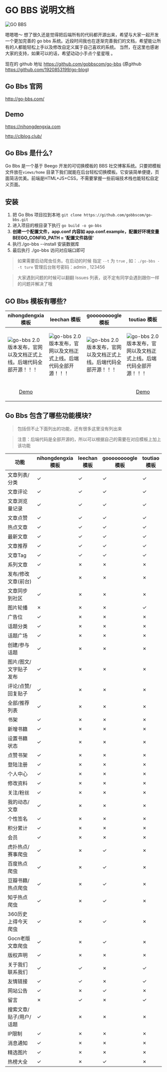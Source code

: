 # GO BBS 说明文档
<img alt="GO BBS" src="http://go-bbs.com/image/logo.png">

嗯嗯嗯～ 想了很久还是觉得把后端所有的代码都开源出来，希望与大家一起开发一个更加完善的 go bbs 系统。近段时间我也在逐渐完善我们的文档，希望能让所有的人都能轻松上手以及修改自定义属于自己喜欢的系统。
当然，在这里也感谢大家的支持，如果可以的话，希望动动小手点个星星哦 。

现在的 github 地址 https://github.com/gobbscom/go-bbs (原github https://github.com/1920853199/go-blog)

## Go Bbs 官网
http://go-bbs.com/

## Demo
https://nihongdengxia.com

http://clblog.club/

## Go Bbs 是什么?
Go Bbs 是一个基于 Beego 开发的可切换模板的 BBS 社交博客系统。只要把模板文件放在`views/home` 目录下我们就能在后台轻松切换模板。它安装简单便捷，页面简洁优美。前端是HTML+JS+CSS，不需要掌握一些前端技术栈也能轻松自定义页面。

## 安装
1.  把 Go Bbs 项目拉到本地 `git clone https://github.com/gobbscom/go-bbs.git`
2.  进入项目的根目录下执行 `go build -o go-bbs`
3.  **创建一个配置文件，app.conf 内容如 app.conf.example，配置好环境变量 BEEGO_CONFIG_PATH = '配置文件路径'**
4.  执行./go-bbs --install 安装数据库
5.  最后执行 ./go-bbs 访问对应端口即可

> 如果需要启动爬虫任务。在启动的时候 指定 `--t` 为 `true` , 如：`./go-bbs --t ture`
>  管理后台账号密码：admin , 123456

> 大家遇到问题的时候可以翻翻 Issues 列表，说不定有同学会遇到跟你一样的问题并解决了哦


## GO Bbs 模板有哪些?

<table>

<thead>

<tr>

<th> nihongdengxia 模板 </th>

<th> leechan 模板 </th>

<th> goooooooogle 模板 </th>

<th> toutiao 模板 </th>

</tr>

</thead>

<tbody>

<tr>

<td  style="text-align:left;width: 25%;">


![go-bbs 2.0 版本发布，官网以及文档正式上线。后端代码全部开源！！！](https://cdn.learnku.com/uploads/images/202204/21/43046/Rh56egjbGH.png!large)

</td>

<td  style="text-align:left;width: 25%;">


![go-bbs 2.0 版本发布，官网以及文档正式上线。后端代码全部开源！！！](https://cdn.learnku.com/uploads/images/202204/21/43046/4mcA3Cigzs.png!large)

</td>

<td  style="text-align:left;width: 25%;">


![go-bbs 2.0 版本发布，官网以及文档正式上线。后端代码全部开源！！！](https://cdn.learnku.com/uploads/images/202204/21/43046/oYkci4k4c7.png!large)

</td>

<td  style="text-align:left;width: 25%;">


![go-bbs 2.0 版本发布，官网以及文档正式上线。后端代码全部开源！！！](https://cdn.learnku.com/uploads/images/202204/21/43046/bWaWnzLTs6.png!large)

</td>

</tr>

<tr>

<td  style="text-align:left;width: 25%;text-align: center;">

<a  href="https://nihongdengxia.com/"  target="_blank"  title="霓虹灯下社区">Demo</a>

</td>

<td  style="text-align:left;width: 25%;text-align: center;"></td>

<td  style="text-align:left;width: 25%;text-align: center;"></td>

<td  style="text-align:left;width: 25%;text-align: center;">

<a  href="http://clblog.club/"  target="_blank"  title="陈立个人博客">Demo</a>

</td>

</tr>

</tbody>

</table>

## Go Bbs 包含了哪些功能模块?
> 包括但不止下面列出的功能，还有很多这里没有列出来

> 注意：后端代码是全部开源的，所以可以根据自己的需要在对应模板上加上该功能
<table>

<thead>

<tr>

<th  style="width: 40%;"> 功能 </th>

<th> nihongdengxia 模板 </th>

<th> leechan 模板 </th>

<th> goooooooogle 模板 </th>

<th> toutiao 模板 </th>

</tr>

</thead>

<tbody>

<tr>


<td>文章列表/分类</td>

<td>✓</td>

<td>✓</td>

<td>✓</td>

<td>✓</td>

</tr>

<tr>

<td>文章评论</td>

<td>✓</td>

<td>✓</td>

<td>✓</td>

<td>✓</td>

</tr>

<tr>

<td>文章浏览量记录</td>

<td>✓</td>

<td>✓</td>

<td>✓</td>

<td>✓</td>

</tr>

<tr>

<td>文章点赞</td>

<td>✓</td>

<td>✓</td>

<td>✓</td>

<td>✓</td>

</tr>

<tr>

<td>热点文章</td>

<td>✓</td>

<td>✓</td>

<td>✓</td>

<td>✓</td>

</tr>

<tr>

<td>最新文章</td>

<td>✓</td>

<td>✓</td>

<td>✓</td>

<td>✓</td>

</tr>

<tr>

<td>文章推荐</td>

<td>✓</td>

<td>✓</td>

<td>✓</td>

<td>✓</td>

</tr>

<tr>

<td>文章Tag</td>

<td>✓</td>

<td>✓</td>

<td>✓</td>

<td>✓</td>

</tr>

<tr>

<td>系列文章</td>

<td>✓</td>

<td>✗</td>

<td>✗</td>

<td>✗</td>

</tr>  <tr>

<td>发布/修改文章(前台)</td>

<td>✓</td>

<td>✗</td>

<td>✗</td>

<td>✗</td>

</tr>

<tr>

<td>文章同步到社区</td>

<td>✓</td>

<td>✗</td>

<td>✗</td>

<td>✗</td>

</tr>

<tr>


<td>图片轮播</td>

<td>✗</td>

<td>✗</td>

<td>✗</td>

<td>✓</td>

</tr>

<tr>

<td>广告位</td>

<td>✓</td>

<td>✗</td>

<td>✗</td>

<td>✗</td>

</tr>

<tr>


<td>话题分类</td>

<td>✓</td>

<td>✗</td>

<td>✗</td>

<td>✗</td>

</tr>

<tr>

<td>话题广场</td>

<td>✓</td>

<td>✗</td>

<td>✗</td>

<td>✗</td>

</tr>

<tr>

<td>创建/参与话题</td>

<td>✓</td>

<td>✗</td>

<td>✗</td>

<td>✗</td>

</tr>

<tr>


<td>图片/图文/文字贴子发布</td>

<td>✓</td>

<td>✗</td>

<td>✗</td>

<td>✗</td>

</tr>

<tr>

<td>评论/点赞/回复贴子</td>

<td>✓</td>

<td>✗</td>

<td>✗</td>

<td>✗</td>

</tr>

<tr>

<td>全部/推荐列表</td>

<td>✓</td>

<td>✗</td>

<td>✗</td>

<td>✗</td>

</tr>

<tr>


<td>书架</td>

<td>✓</td>

<td>✗</td>

<td>✗</td>

<td>✗</td>

</tr>

<tr>

<td>新增书籍</td>

<td>✓</td>

<td>✗</td>

<td>✗</td>

<td>✗</td>

</tr>

<tr>

<td>设置书籍状态</td>

<td>✓</td>

<td>✗</td>

<td>✗</td>

<td>✗</td>

</tr>

<tr>

<td>点赞书架</td>

<td>✓</td>

<td>✗</td>

<td>✗</td>



<td>✗</td>

</tr>

<tr>


<td>登陆注册</td>

<td>✓</td>

<td>✗</td>

<td>✗</td>

<td>✗</td>

</tr>

<tr>

<td>个人中心</td>

<td>✓</td>

<td>✗</td>

<td>✗</td>

<td>✗</td>

</tr>

<tr>

<td>修改资料</td>

<td>✓</td>

<td>✗</td>

<td>✗</td>

<td>✗</td>

</tr>

<tr>

<td>关注/粉丝</td>

<td>✓</td>

<td>✗</td>

<td>✗</td>

<td>✗</td>

</tr>

<tr>

<td>我的动态/文章</td>

<td>✓</td>

<td>✗</td>

<td>✗</td>

<td>✗</td>

</tr>

<tr>

<td>个性签名</td>

<td>✓</td>

<td>✗</td>

<td>✗</td>

<td>✗</td>

</tr>

<tr>

<td>积分累计</td>

<td>✓</td>

<td>✗</td>

<td>✗</td>

<td>✗</td>

</tr>

<tr>

<td>会员</td>

<td>✓</td>

<td>✗</td>

<td>✗</td>

<td>✗</td>

</tr>

<tr>


<td>虎扑热点/赛事爬虫</td>

<td>✓</td>

<td>✗</td>

<td>✓</td>

<td>✗</td>

</tr>

<tr>

<td>百度热点爬虫</td>

<td>✓</td>

<td>✗</td>

<td>✓</td>

<td>✗</td>

</tr>

<tr>

<td>豆瓣书籍/热点爬虫</td>

<td>✓</td>

<td>✗</td>

<td>✓</td>

<td>✗</td>

</tr>

<tr>

<td>知乎热点爬虫</td>

<td>✓</td>

<td>✗</td>

<td>✓</td>

<td>✗</td>

</tr>

<tr>

<td>360历史上得今天爬虫</td>

<td>✓</td>

<td>✗</td>

<td>✓</td>

<td>✗</td>

</tr>

<tr>

<td>Gocn老版文章爬虫</td>

<td>✓</td>

<td>✗</td>

<td>✓</td>

<td>✗</td>

</tr>

<tr>


<td>版权声明</td>

<td>✓</td>

<td>✗</td>

<td>✗</td>

<td>✗</td>

</tr>

<tr>

<td>关于我们联系我们</td>

<td>✓</td>

<td>✓</td>

<td>✗</td>

<td>✓</td>

</tr>

<tr>

<td>友情链接</td>

<td>✓</td>

<td>✓</td>

<td>✗</td>

<td>✓</td>

</tr>

<tr>

<td>网站公告</td>

<td>✓</td>

<td>✗</td>

<td>✓</td>

<td>✗</td>

</tr>

<tr>

<td>留言</td>

<td>✗</td>

<td>✓</td>

<td>✗</td>

<td>✓</td>

</tr>

<tr>


<td>搜索文章/贴子/用户/话题</td>

<td>✓</td>

<td>✗</td>

<td>✗</td>

<td>✗</td>

</tr>

<tr>

<td>IP限制</td>

<td>✓</td>

<td>✗</td>

<td>✗</td>

<td>✗</td>

</tr>

<tr>

<td>消息通知</td>

<td>✓</td>

<td>✗</td>

<td>✗</td>

<td>✗</td>

</tr>

<tr>

<td>精选图片</td>

<td>✓</td>

<td>✗</td>

<td>✗</td>

<td>✗</td>

</tr>

<tr>

<td>热榜大全</td>

<td>✓</td>

<td>✗</td>

<td>✓</td>

<td>✗</td>

</tr>

</tbody>

</table>
